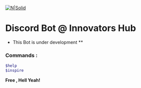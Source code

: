 
[![N|Solid](https://media-exp1.licdn.com/dms/image/C560BAQEIMj6m-Iicmw/company-logo_200_200/0/1565346927432?e=2159024400&v=beta&t=jdGGuD5JxEWErFY---CIyW_jr6QR1ti5LA75a9Z70s4)](https://nodesource.com/products/nsolid) 
# Discord Bot @ Innovators Hub
* This Bot is under development ** 
### Commands :
```sh
$help
$inspire
```

**Free , Hell Yeah!**
